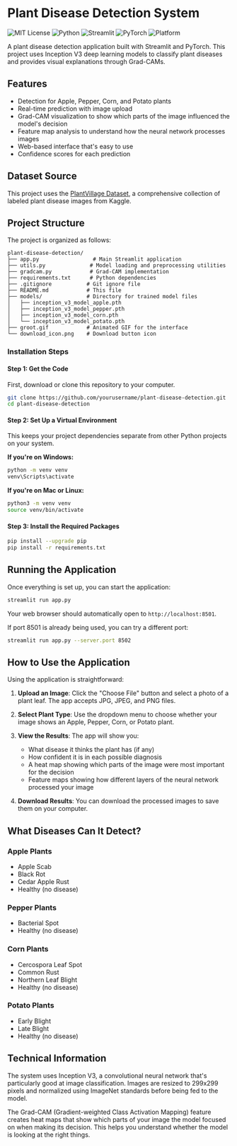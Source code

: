 # Plant Disease Detection System

![MIT License](https://img.shields.io/badge/License-MIT-green.svg)
![Python](https://img.shields.io/badge/Python-3.8%2B-blue.svg)
![Streamlit](https://img.shields.io/badge/Built%20with-Streamlit-ff4b4b)
![PyTorch](https://img.shields.io/badge/Framework-PyTorch-red)
![Platform](https://img.shields.io/badge/Platform-Web%20App-lightgrey)

A plant disease detection application built with Streamlit and PyTorch. This project uses Inception V3 deep learning models to classify plant diseases and provides visual explanations through Grad-CAMs.

## Features

- Detection for Apple, Pepper, Corn, and Potato plants
- Real-time prediction with image upload
- Grad-CAM visualization to show which parts of the image influenced the model's decision
- Feature map analysis to understand how the neural network processes images
- Web-based interface that's easy to use
- Confidence scores for each prediction

## Dataset Source

This project uses the [PlantVillage Dataset](https://www.kaggle.com/datasets/abdallahalidev/plantvillage-dataset), a comprehensive collection of labeled plant disease images from Kaggle.

## Project Structure

The project is organized as follows:

```
plant-disease-detection/
├── app.py                 # Main Streamlit application
├── utils.py              # Model loading and preprocessing utilities
├── gradcam.py            # Grad-CAM implementation
├── requirements.txt      # Python dependencies
├── .gitignore           # Git ignore file
├── README.md            # This file
├── models/              # Directory for trained model files
│   ├── inception_v3_model_apple.pth
│   ├── inception_v3_model_pepper.pth
│   ├── inception_v3_model_corn.pth
│   └── inception_v3_model_potato.pth
├── groot.gif            # Animated GIF for the interface
└── download_icon.png    # Download button icon
```

### Installation Steps

#### Step 1: Get the Code

First, download or clone this repository to your computer.

```bash
git clone https://github.com/yourusername/plant-disease-detection.git
cd plant-disease-detection
```

#### Step 2: Set Up a Virtual Environment

This keeps your project dependencies separate from other Python projects on your system.

**If you're on Windows:**
```bash
python -m venv venv
venv\Scripts\activate
```

**If you're on Mac or Linux:**
```bash
python3 -m venv venv
source venv/bin/activate
```

#### Step 3: Install the Required Packages

```bash
pip install --upgrade pip
pip install -r requirements.txt
```

## Running the Application

Once everything is set up, you can start the application:

```bash
streamlit run app.py
```

Your web browser should automatically open to `http://localhost:8501`.

If port 8501 is already being used, you can try a different port:

```bash
streamlit run app.py --server.port 8502
```

## How to Use the Application

Using the application is straightforward:

1. **Upload an Image**: Click the "Choose File" button and select a photo of a plant leaf. The app accepts JPG, JPEG, and PNG files.

2. **Select Plant Type**: Use the dropdown menu to choose whether your image shows an Apple, Pepper, Corn, or Potato plant.

3. **View the Results**: The app will show you:
   - What disease it thinks the plant has (if any)
   - How confident it is in each possible diagnosis
   - A heat map showing which parts of the image were most important for the decision
   - Feature maps showing how different layers of the neural network processed your image

4. **Download Results**: You can download the processed images to save them on your computer.

## What Diseases Can It Detect?

### Apple Plants
- Apple Scab
- Black Rot
- Cedar Apple Rust
- Healthy (no disease)

### Pepper Plants
- Bacterial Spot
- Healthy (no disease)

### Corn Plants
- Cercospora Leaf Spot
- Common Rust
- Northern Leaf Blight
- Healthy (no disease)

### Potato Plants
- Early Blight
- Late Blight
- Healthy (no disease)

## Technical Information

The system uses Inception V3, a convolutional neural network that's particularly good at image classification. Images are resized to 299x299 pixels and normalized using ImageNet standards before being fed to the model.

The Grad-CAM (Gradient-weighted Class Activation Mapping) feature creates heat maps that show which parts of your image the model focused on when making its decision. This helps you understand whether the model is looking at the right things.
